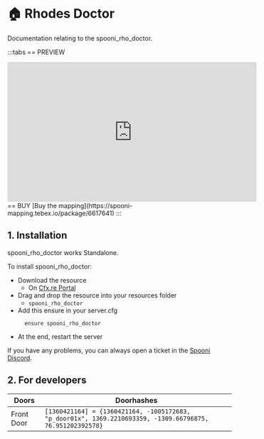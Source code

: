 # 🏠 Rhodes Doctor
Documentation relating to the spooni_rho_doctor.

:::tabs
== PREVIEW
<iframe width="560" height="315" src="https://www.youtube.com/embed/ClTClTrNI0E?si=CnYShgu8vGSEfepU" frameborder="0" allow="accelerometer; autoplay; clipboard-write; encrypted-media; gyroscope; picture-in-picture; web-share" referrerpolicy="strict-origin-when-cross-origin" allowfullscreen></iframe>
== BUY
[Buy the mapping](https://spooni-mapping.tebex.io/package/6617641)
:::

## 1. Installation
spooni_rho_doctor works Standalone.  

To install spooni_rho_doctor:
- Download the resource
  - On [Cfx.re Portal](https://portal.cfx.re/)
- Drag and drop the resource into your resources folder
  - `spooni_rho_doctor`
- Add this ensure in your server.cfg
  ```
    ensure spooni_rho_doctor
  ```
- At the end, restart the server

If you have any problems, you can always open a ticket in the [Spooni Discord](https://discord.gg/spooni).

## 2. For developers
| Doors                     | Doorhashes
|---------------------------|----------------------------------------------------------------------------------|
| Front Door                | `[1360421164] = {1360421164, -1005172683, "p_door01x", 1369.2210693359, -1309.66796875, 76.951202392578}`

